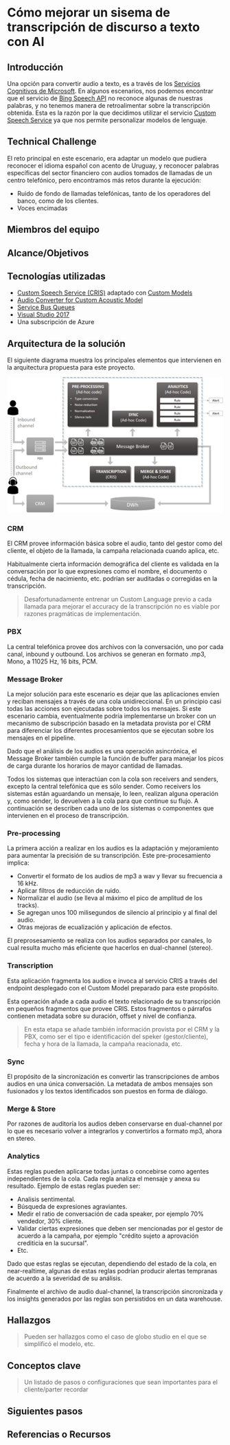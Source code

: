 # Cómo mejorar un sisema de transcripción de discurso a texto con AI
## Introducción
Una opción para convertir audio a texto, es a través de los [Servicios Cognitivos de Microsoft](https://azure.microsoft.com/es-mx/services/cognitive-services/). 
En algunos escenarios, nos podemos encontrar que el servicio de [Bing Speech API](https://azure.microsoft.com/es-mx/services/cognitive-services/speech/) no reconoce algunas de nuestras palabras, y no tenemos manera de retroalimentar sobre la transcripción obtenida.
Esta es la razón por la que decidimos utilizar el servicio [Custom Speech Service](https://azure.microsoft.com/es-mx/services/cognitive-services/custom-speech-service/) ya que nos permite personalizar modelos de lenguaje.
## Technical Challenge
El reto principal en este escenario, era adaptar un modelo que pudiera reconocer el idioma español con acento de Uruguay, y reconocer palabras específicas del sector financiero con audios tomados de llamadas de un centro telefónico, pero encontramos más retos durante la ejecución:
* Ruido de fondo de llamadas telefónicas, tanto de los operadores del banco, como de los clientes.
* Voces encimadas
## Miembros del equipo
## Alcance/Objetivos
## Tecnologías utilizadas

- [Custom Speech Service (CRIS)](https://cris.ai/) adaptado con [Custom Models](https://azure.microsoft.com/en-us/services/cognitive-services/custom-speech-service/)
- [Audio Converter for Custom Acoustic Model](https://github.com/vianeyja/AudioConverter)
- [Service Bus Queues](https://docs.microsoft.com/en-us/azure/service-bus-messaging/service-bus-dotnet-get-started-with-queues)
- [Visual Studio 2017](http://www.visualstudio.com/vs)
- Una subscripción de Azure

## Arquitectura de la solución

El siguiente diagrama muestra los principales elementos que intervienen en la arquitectura propuesta para este proyecto.

![Arquitectura general](https://github.com/dgregoraz/case-studies/blob/master/images/cs-1/architecture.png?raw=true)

### CRM
El CRM provee información básica sobre el audio, tanto del gestor como del cliente, el objeto de la llamada, la campaña relacionada cuando aplica, etc.

Habitualmente cierta información demográfica del cliente es validada en la conversación por lo que expresiones como el nombre, el documento o cédula, fecha de nacimiento, etc. podrían ser auditadas o corregidas en la transcripción.

>Desafortunadamente entrenar un Custom Language previo a cada llamada para mejorar el accuracy de la transcripción no es viable por razones pragmáticas de implementación.

### PBX
La central telefónica provee dos archivos con la conversación, uno por cada canal, inbound y outbound. Los archivos se generan en formato .mp3, Mono, a 11025 Hz, 16 bits, PCM.

### Message Broker
La mejor solución para este escenario es dejar que las aplicaciones envíen y reciban mensajes a través de una cola unidireccional. En un principio casi todas las acciones son ejecutadas sobre todos los mensajes. Si este escenario cambia, eventualmente podría implementarse un broker con un mecanismo de subscripción basado en la metadata provista por el CRM para diferenciar los diferentes procesamientos que se ejecutan sobre los mensajes en el pipeline.

Dado que el análisis de los audios es una operación asincrónica, el Message Broker también cumple la función de buffer para manejar los picos de carga durante los horarios de mayor cantidad de llamadas.

Todos los sistemas que interactúan con la cola son receivers and senders, excepto la central telefónica que es sólo sender. Como receivers los sistemas están aguardando un mensaje, lo leen, realizan alguna operación y, como sender, lo devuelven a la cola para que continue su flujo. A continuación se describen cada uno de los sistemas o componentes que intervienen en el proceso de transcripción.

### Pre-processing
La primera acción a realizar en los audios es la adaptación y mejoramiento para aumentar la precisión de su transcripción.  Este pre-procesamiento implica:
- Convertir el formato de los audios de mp3 a wav y llevar su frecuencia a 16 kHz.
- Aplicar filtros de reducción de ruido.
- Normalizar el audio (se lleva al máximo el pico de amplitud de los tracks).
- Se agregan unos 100 milisegundos de silencio al principio y al final del audio.
- Otras mejoras de ecualización y aplicación de efectos.

El preprosesamiento se realiza con los audios separados por canales, lo cual resulta mucho más eficiente que hacerlos en dual-channel (stereo).

### Transcription
Esta aplicación fragmenta los audios e invoca al servicio CRIS a través del endpoint desplegado con el Custom Model preparado para este propósito.

Esta operación añade a cada audio el texto relacionado de su transcripción en pequeños fragmentos que provee CRIS. Estos fragmentos o párrafos contienen metadata sobre su duración, offset y nivel de confianza.

>En esta etapa se añade también información provista por el CRM y la PBX, como ser el tipo e identificación del speker (gestor/cliente), fecha y hora de la llamada, la campaña reacionada, etc.

### Sync
El propósito de la sincronización es convertir las transcripciones de ambos audios en una única conversación. La metadata de ambos mensajes son fusionados y los textos identificados son puestos en forma de diálogo.

### Merge & Store
Por razones de auditoría los audios deben conservarse en dual-channel por lo que es necesario volver a integrarlos y convertirlos a formato mp3, ahora en stereo.

### Analytics
Estas reglas pueden aplicarse todas juntas o concebirse como agentes independientes de la cola. Cada regla analiza el mensaje y anexa su resultado. Ejemplo de estas reglas pueden ser:
- Analisis sentimental.
- Búsqueda de expresiones agraviantes.
- Medir el ratio de conversación de cada speaker, por ejemplo 70% vendedor, 30% cliente.
- Validar ciertas expresiones que deben ser mencionadas por el gestor de acuerdo a la campaña, por ejemplo "crédito sujeto a aprovación crediticia en la sucursal".
- Etc.

Dado que estas reglas se ejecutan, dependiendo del estado de la cola, en near-realtime, algunas de estas reglas podrían producir alertas tempranas de acuerdo a la severidad de su análisis.

Finalmente el archivo de audio dual-channel, la transcripción sincronizada y los insights generados por las reglas son persistidos en un data warehouse.

## Hallazgos
> Pueden ser hallazgos como el caso de globo studio en el que se simplificó el modelo, etc.
## Conceptos clave
> Un listado de pasos o configuraciones que sean importantes para el cliente/parter recordar
## Siguientes pasos 
## Referencias o Recursos
